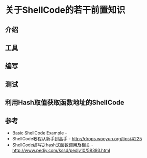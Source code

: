 # 关于ShellCode的若干前置知识


## 介绍



## 工具



## 编写



## 测试


## 利用Hash取值获取函数地址的ShellCode


## 参考

* Basic ShellCode Example - 
* ShellCode教程从新手到高手 - http://drops.wooyun.org/tips/4225
* ShellCode编写之hash式函数调用及相关 - http://www.pediy.com/kssd/pediy10/58393.html